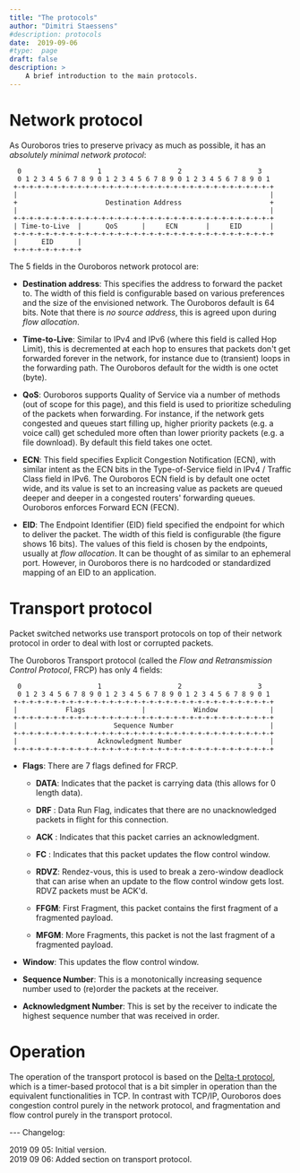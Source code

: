 ```yaml
---
title: "The protocols"
author: "Dimitri Staessens"
#description: protocols
date:  2019-09-06
#type:  page
draft: false
description: >
    A brief introduction to the main protocols.
---
```


# Network protocol

As Ouroboros tries to preserve privacy as much as possible, it has an
*absolutely minimal network protocol*:

```
  0                   1                   2                   3
  0 1 2 3 4 5 6 7 8 9 0 1 2 3 4 5 6 7 8 9 0 1 2 3 4 5 6 7 8 9 0 1
 +-+-+-+-+-+-+-+-+-+-+-+-+-+-+-+-+-+-+-+-+-+-+-+-+-+-+-+-+-+-+-+-+
 |                                                               |
 +                      Destination Address                      +
 |                                                               |
 +-+-+-+-+-+-+-+-+-+-+-+-+-+-+-+-+-+-+-+-+-+-+-+-+-+-+-+-+-+-+-+-+
 | Time-to-Live  |      QoS      |     ECN       |     EID       |
 +-+-+-+-+-+-+-+-+-+-+-+-+-+-+-+-+-+-+-+-+-+-+-+-+-+-+-+-+-+-+-+-+
 |      EID      |
 +-+-+-+-+-+-+-+-+
```

The 5 fields in the Ouroboros network protocol are:

* **Destination address**: This specifies the address to forward the
  packet to. The width of this field is configurable based on various
  preferences and the size of the envisioned network. The Ouroboros
  default is 64 bits. Note that there is _no source address_, this is
  agreed upon during _flow allocation_.

* **Time-to-Live**: Similar to IPv4 and IPv6 (where this field is called
  Hop Limit), this is decremented at each hop to ensures that packets
  don't get forwarded forever in the network, for instance due to
  (transient) loops in the forwarding path. The Ouroboros default for
  the width is one octet (byte).

* **QoS**: Ouroboros supports Quality of Service via a number of methods
  (out of scope for this page), and this field is used to prioritize
  scheduling of the packets when forwarding. For instance, if the
  network gets congested and queues start filling up, higher priority
  packets (e.g. a voice call) get scheduled more often than lower
  priority packets (e.g. a file download). By default this field takes
  one octet.

* **ECN**: This field specifies Explicit Congestion Notification (ECN),
  with similar intent as the ECN bits in the Type-of-Service field in
  IPv4 / Traffic Class field in IPv6. The Ouroboros ECN field is by
  default one octet wide, and its value is set to an increasing value
  as packets are queued deeper and deeper in a congested routers'
  forwarding queues. Ouroboros enforces Forward ECN (FECN).

* **EID**: The Endpoint Identifier (EID) field specified the endpoint for
  which to deliver the packet. The width of this field is configurable
  (the figure shows 16 bits). The values of this field is chosen by
  the endpoints, usually at _flow allocation_. It can be thought of as
  similar to an ephemeral port. However, in Ouroboros there is no
  hardcoded or standardized mapping of an EID to an application.

# Transport protocol

Packet switched networks use transport protocols on top of their
network protocol in order to deal with lost or corrupted packets.

The Ouroboros Transport protocol (called the _Flow and Retransmission
Control Protocol_, FRCP) has only 4 fields:

```
  0                   1                   2                   3
  0 1 2 3 4 5 6 7 8 9 0 1 2 3 4 5 6 7 8 9 0 1 2 3 4 5 6 7 8 9 0 1
 +-+-+-+-+-+-+-+-+-+-+-+-+-+-+-+-+-+-+-+-+-+-+-+-+-+-+-+-+-+-+-+-+
 |            Flags              |            Window             |
 +-+-+-+-+-+-+-+-+-+-+-+-+-+-+-+-+-+-+-+-+-+-+-+-+-+-+-+-+-+-+-+-+
 |                        Sequence Number                        |
 +-+-+-+-+-+-+-+-+-+-+-+-+-+-+-+-+-+-+-+-+-+-+-+-+-+-+-+-+-+-+-+-+
 |                    Acknowledgment Number                      |
 +-+-+-+-+-+-+-+-+-+-+-+-+-+-+-+-+-+-+-+-+-+-+-+-+-+-+-+-+-+-+-+-+

```

* **Flags**: There are 7 flags defined for FRCP.

  - **DATA**: Indicates that the packet is carrying data (this allows
          for 0 length data).

  - **DRF** : Data Run Flag, indicates that there are no unacknowledged
          packets in flight for this connection.

  - **ACK** : Indicates that this packet carries an acknowledgment.
  - **FC**  : Indicates that this packet updates the flow control window.
  - **RDVZ**: Rendez-vous, this is used to break a zero-window deadlock
          that can arise when an update to the flow control window
          gets lost. RDVZ packets must be ACK'd.
  - **FFGM**: First Fragment, this packet contains the first fragment of
          a fragmented payload.
  - **MFGM**: More Fragments, this packet is not the last fragment of a
          fragmented payload.

* **Window**: This updates the flow control window.

* **Sequence Number**: This is a monotonically increasing sequence number
                   used to (re)order the packets at the receiver.

* **Acknowledgment Number**: This is set by the receiver to indicate the
                         highest sequence number that was received in
                         order.

# Operation

The operation of the transport protocol is based on the [Delta-t
protocol]((https://www.osti.gov/biblio/5542785-delta-protocol-specification-working-draft)),
which is a timer-based protocol that is a bit simpler in operation
than the equivalent functionalities in TCP. In contrast with TCP/IP,
Ouroboros does congestion control purely in the network protocol, and
fragmentation and flow control purely in the transport protocol.




--- Changelog:

2019 09 05: Initial version.<br>
2019 09 06: Added section on transport protocol.